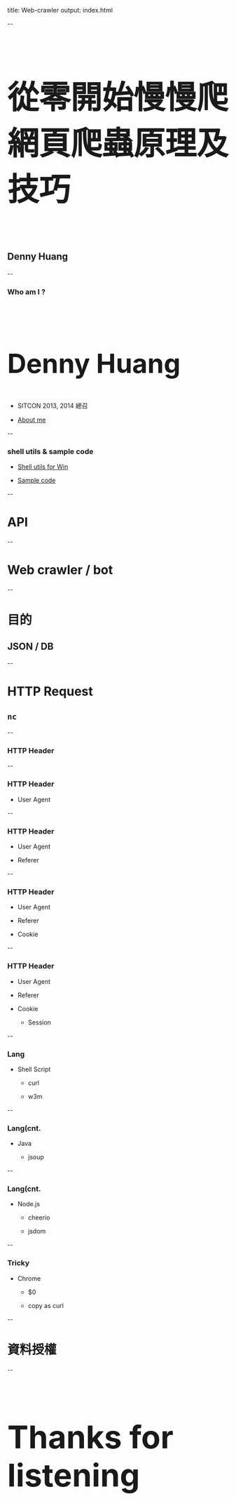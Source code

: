 title: Web-crawler
output: index.html

--

<h1 style="font-size: 72px">
  從零開始慢慢爬<br />
  網頁爬蟲原理及技巧
</h1>
<br />

## Denny Huang

--

### Who am I ?

<br />
<h2 style="font-size: 60px">
  <b>Denny Huang</b>
</h2>

* SITCON 2013, 2014 總召

* <a href="http://about.me/denny0223" target="_blank">About me</a>

--

### shell utils & sample code

* <a href="https://github.com/denny0223/shell-utils-for-win" target="_blank">Shell utils for Win</a>

* <a href="https://github.com/denny0223/web-crawler-demo" target="_blank">Sample code</a>

--

# API

--

# Web crawler / bot

--

# 目的
## JSON / DB

--

# HTTP Request
## `nc`

--

### HTTP Header

--

### HTTP Header

* User Agent

--

### HTTP Header

* User Agent

* Referer

--

### HTTP Header

* User Agent

* Referer

* Cookie

--

### HTTP Header

* User Agent

* Referer

* Cookie

    * Session

--

### Lang

* Shell Script

    * curl

    * w3m

--

### Lang(cnt.

* Java

    * jsoup

--

### Lang(cnt.

* Node.js

    * cheerio

    * jsdom

--

### Tricky

* Chrome

    * $0

    * copy as curl

--

# 資料授權

--

<h1 style="font-size:72px">Thanks for listening</h1>
